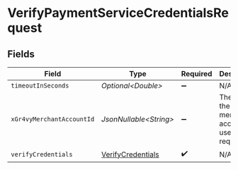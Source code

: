 # VerifyPaymentServiceCredentialsRequest


## Fields

| Field                                                             | Type                                                              | Required                                                          | Description                                                       | Example                                                           |
| ----------------------------------------------------------------- | ----------------------------------------------------------------- | ----------------------------------------------------------------- | ----------------------------------------------------------------- | ----------------------------------------------------------------- |
| `timeoutInSeconds`                                                | *Optional\<Double>*                                               | :heavy_minus_sign:                                                | N/A                                                               |                                                                   |
| `xGr4vyMerchantAccountId`                                         | *JsonNullable\<String>*                                           | :heavy_minus_sign:                                                | The ID of the merchant account to use for this request.           | default                                                           |
| `verifyCredentials`                                               | [VerifyCredentials](../../models/components/VerifyCredentials.md) | :heavy_check_mark:                                                | N/A                                                               |                                                                   |